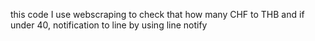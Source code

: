 this code I use webscraping to check that how many CHF to THB and if under 40, notification to line by using line notify
